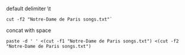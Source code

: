 default delimiter \t
```
cut -f2 "Notre-Dame de Paris songs.txt"`
```
concat with space
```
paste -d ' ' <(cut -f1 "Notre-Dame de Paris songs.txt") <(cut -f2 "Notre-Dame de Paris songs.txt")
```
